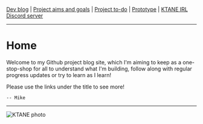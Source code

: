 [Dev blog](https://github.com/bcorwen/KeepTalkingOrTheMicrocontrollerExplodes/docs/devblog.md) | [Project aims and goals](https://github.com/bcorwen/KeepTalkingOrTheMicrocontrollerExplodes/docs/goals.md) | [Project to-do](https://github.com/bcorwen/KeepTalkingOrTheMicrocontrollerExplodes/docs/todo.md) | [Prototype](https://github.com/bcorwen/KeepTalkingOrTheMicrocontrollerExplodes/docs/prototype.md) | [KTANE IRL Discord server](https://discord.com/channels/711013430575890432)

---

# Home

Welcome to my Github project blog site, which I'm aiming to keep as a one-stop-shop for all to understand what I'm building, follow along with regular progress updates or try to learn as I learn!

Please use the links under the title to see more!

    -- Mike

---

![KTANE photo](https://i.imgur.com/YTiykoY.jpg)
